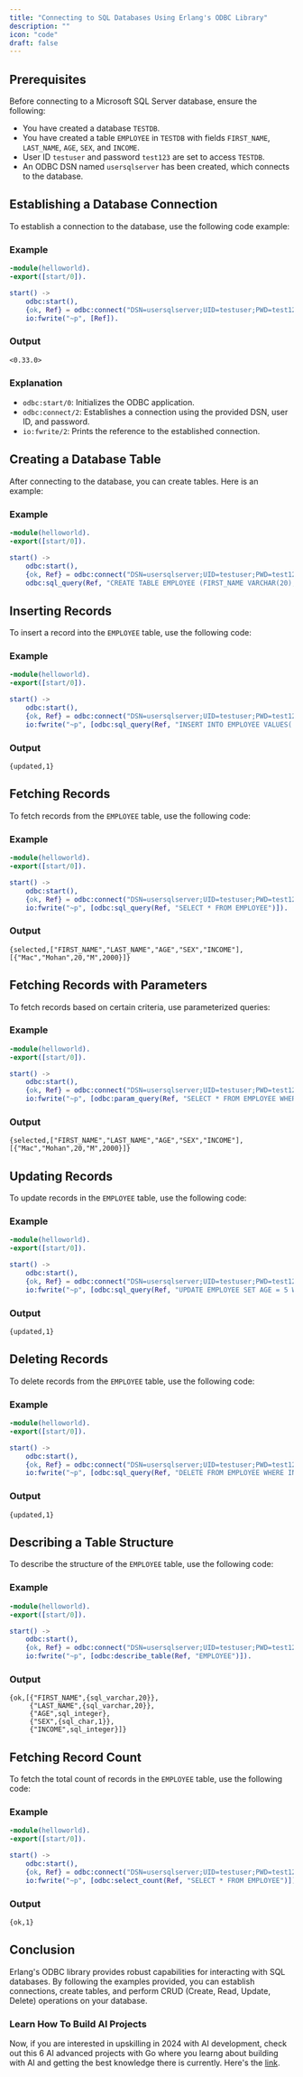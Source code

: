 ```yaml
---
title: "Connecting to SQL Databases Using Erlang's ODBC Library"
description: ""
icon: "code"
draft: false
---
```


## Prerequisites

Before connecting to a Microsoft SQL Server database, ensure the following:

- You have created a database `TESTDB`.
- You have created a table `EMPLOYEE` in `TESTDB` with fields `FIRST_NAME`, `LAST_NAME`, `AGE`, `SEX`, and `INCOME`.
- User ID `testuser` and password `test123` are set to access `TESTDB`.
- An ODBC DSN named `usersqlserver` has been created, which connects to the database.

## Establishing a Database Connection

To establish a connection to the database, use the following code example:

### Example

```erlang
-module(helloworld).
-export([start/0]).

start() ->
    odbc:start(),
    {ok, Ref} = odbc:connect("DSN=usersqlserver;UID=testuser;PWD=test123", []),
    io:fwrite("~p", [Ref]).
```

### Output

```plaintext
<0.33.0>
```

### Explanation

- `odbc:start/0`: Initializes the ODBC application.
- `odbc:connect/2`: Establishes a connection using the provided DSN, user ID, and password.
- `io:fwrite/2`: Prints the reference to the established connection.

## Creating a Database Table

After connecting to the database, you can create tables. Here is an example:

### Example

```erlang
-module(helloworld).
-export([start/0]).

start() ->
    odbc:start(),
    {ok, Ref} = odbc:connect("DSN=usersqlserver;UID=testuser;PWD=test123", []),
    odbc:sql_query(Ref, "CREATE TABLE EMPLOYEE (FIRST_NAME VARCHAR(20), LAST_NAME VARCHAR(20), AGE INTEGER, SEX CHAR(1), INCOME INTEGER)").
```

## Inserting Records

To insert a record into the `EMPLOYEE` table, use the following code:

### Example

```erlang
-module(helloworld).
-export([start/0]).

start() ->
    odbc:start(),
    {ok, Ref} = odbc:connect("DSN=usersqlserver;UID=testuser;PWD=test123", []),
    io:fwrite("~p", [odbc:sql_query(Ref, "INSERT INTO EMPLOYEE VALUES('Mac', 'Mohan', 20, 'M', 2000)")]).
```

### Output

```plaintext
{updated,1}
```

## Fetching Records

To fetch records from the `EMPLOYEE` table, use the following code:

### Example

```erlang
-module(helloworld).
-export([start/0]).

start() ->
    odbc:start(),
    {ok, Ref} = odbc:connect("DSN=usersqlserver;UID=testuser;PWD=test123", []),
    io:fwrite("~p", [odbc:sql_query(Ref, "SELECT * FROM EMPLOYEE")]).
```

### Output

```plaintext
{selected,["FIRST_NAME","LAST_NAME","AGE","SEX","INCOME"],[{"Mac","Mohan",20,"M",2000}]}
```

## Fetching Records with Parameters

To fetch records based on certain criteria, use parameterized queries:

### Example

```erlang
-module(helloworld).
-export([start/0]).

start() ->
    odbc:start(),
    {ok, Ref} = odbc:connect("DSN=usersqlserver;UID=testuser;PWD=test123", []),
    io:fwrite("~p", [odbc:param_query(Ref, "SELECT * FROM EMPLOYEE WHERE SEX=?", [{{sql_char, 1}, ["M"]}])]).
```

### Output

```plaintext
{selected,["FIRST_NAME","LAST_NAME","AGE","SEX","INCOME"],[{"Mac","Mohan",20,"M",2000}]}
```

## Updating Records

To update records in the `EMPLOYEE` table, use the following code:

### Example

```erlang
-module(helloworld).
-export([start/0]).

start() ->
    odbc:start(),
    {ok, Ref} = odbc:connect("DSN=usersqlserver;UID=testuser;PWD=test123", []),
    io:fwrite("~p", [odbc:sql_query(Ref, "UPDATE EMPLOYEE SET AGE = 5 WHERE INCOME = 2000")]).
```

### Output

```plaintext
{updated,1}
```

## Deleting Records

To delete records from the `EMPLOYEE` table, use the following code:

### Example

```erlang
-module(helloworld).
-export([start/0]).

start() ->
    odbc:start(),
    {ok, Ref} = odbc:connect("DSN=usersqlserver;UID=testuser;PWD=test123", []),
    io:fwrite("~p", [odbc:sql_query(Ref, "DELETE FROM EMPLOYEE WHERE INCOME = 2000")]).
```

### Output

```plaintext
{updated,1}
```

## Describing a Table Structure

To describe the structure of the `EMPLOYEE` table, use the following code:

### Example

```erlang
-module(helloworld).
-export([start/0]).

start() ->
    odbc:start(),
    {ok, Ref} = odbc:connect("DSN=usersqlserver;UID=testuser;PWD=test123", []),
    io:fwrite("~p", [odbc:describe_table(Ref, "EMPLOYEE")]).
```

### Output

```plaintext
{ok,[{"FIRST_NAME",{sql_varchar,20}},
     {"LAST_NAME",{sql_varchar,20}},
     {"AGE",sql_integer},
     {"SEX",{sql_char,1}},
     {"INCOME",sql_integer}]}
```

## Fetching Record Count

To fetch the total count of records in the `EMPLOYEE` table, use the following code:

### Example

```erlang
-module(helloworld).
-export([start/0]).

start() ->
    odbc:start(),
    {ok, Ref} = odbc:connect("DSN=usersqlserver;UID=testuser;PWD=test123", []),
    io:fwrite("~p", [odbc:select_count(Ref, "SELECT * FROM EMPLOYEE")]).
```

### Output

```plaintext
{ok,1}
```

## Conclusion

Erlang's ODBC library provides robust capabilities for interacting with SQL databases. By following the examples provided, you can establish connections, create tables, and perform CRUD (Create, Read, Update, Delete) operations on your database.

### Learn How To Build AI Projects

Now, if you are interested in upskilling in 2024 with AI development, check out this 6 AI advanced projects with Go where you learng about building with AI and getting the best knowledge there is currently. Here's the [link](https://akhilsharmatech.gumroad.com/l/zgxqq).
